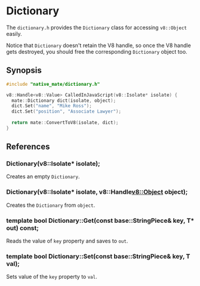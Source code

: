 # Dictionary

The `dictionary.h` provides the `Dictionary` class for accessing `v8::Object`
easily.

Notice that `Dictionary` doesn't retain the V8 handle, so once the V8 handle
gets destroyed, you should free the corresponding `Dictionary` object too.

## Synopsis

```c++
#include "native_mate/dictionary.h"

v8::Handle<v8::Value> CalledInJavaScript(v8::Isolate* isolate) {
  mate::Dictionary dict(isolate, object);
  dict.Set("name", "Mike Ross");
  dict.Set("position", "Associate Lawyer");
  
  return mate::ConvertToV8(isolate, dict);
}
```

## References

### Dictionary(v8::Isolate* isolate);

Creates an empty `Dictionary`.

### Dictionary(v8::Isolate* isolate, v8::Handle<v8::Object> object);

Creates the `Dictionary` from `object`.

### template<typename T> bool Dictionary::Get(const base::StringPiece& key, T* out) const;

Reads the value of `key` property and saves to `out`.

### template<typename T> bool Dictionary::Set(const base::StringPiece& key, T val);

Sets value of the `key` property to `val`.
